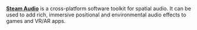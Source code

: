 [**Steam Audio**](https://valvesoftware.github.io/steam-audio/downloads.html) is a cross-platform software toolkit for spatial audio. It can be used to add rich, immersive positional and environmental audio effects to games and VR/AR apps.
